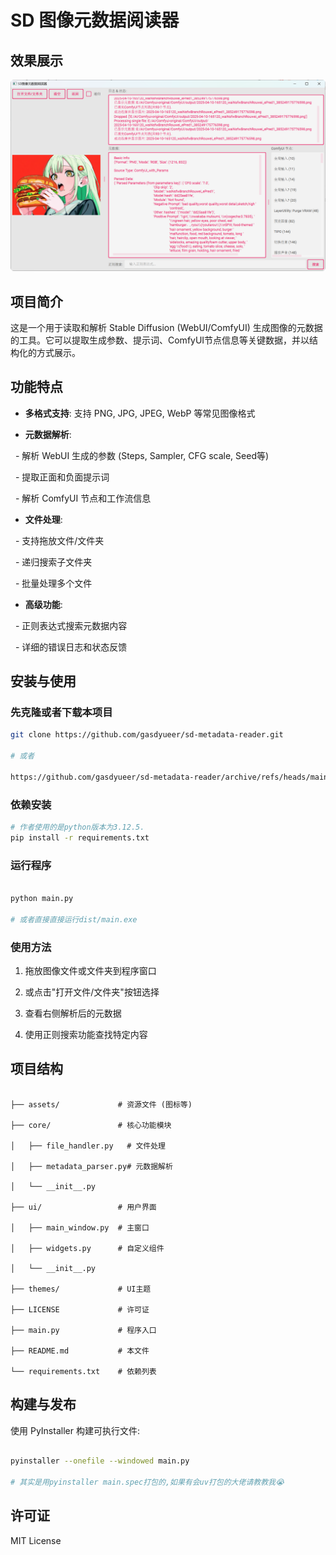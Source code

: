 # SD 图像元数据阅读器

## 效果展示


![效果展示](docx/sdmetadatareader2.png)


## 项目简介

  

这是一个用于读取和解析 Stable Diffusion (WebUI/ComfyUI) 生成图像的元数据的工具。它可以提取生成参数、提示词、ComfyUI节点信息等关键数据，并以结构化的方式展示。

  

## 功能特点

  

- **多格式支持**: 支持 PNG, JPG, JPEG, WebP 等常见图像格式

- **元数据解析**:

  - 解析 WebUI 生成的参数 (Steps, Sampler, CFG scale, Seed等)

  - 提取正面和负面提示词

  - 解析 ComfyUI 节点和工作流信息

- **文件处理**:

  - 支持拖放文件/文件夹

  - 递归搜索子文件夹

  - 批量处理多个文件

- **高级功能**:

  - 正则表达式搜索元数据内容

  - 详细的错误日志和状态反馈

  

## 安装与使用

### 先克隆或者下载本项目

```bash
git clone https://github.com/gasdyueer/sd-metadata-reader.git

# 或者

https://github.com/gasdyueer/sd-metadata-reader/archive/refs/heads/main.zip
```

### 依赖安装

```bash
# 作者使用的是python版本为3.12.5.
pip install -r requirements.txt

```

  

### 运行程序

```bash

python main.py

# 或者直接直接运行dist/main.exe

```

  

### 使用方法



1. 拖放图像文件或文件夹到程序窗口

2. 或点击"打开文件/文件夹"按钮选择

3. 查看右侧解析后的元数据

4. 使用正则搜索功能查找特定内容

  

## 项目结构

```

├── assets/             # 资源文件 (图标等)

├── core/               # 核心功能模块

│   ├── file_handler.py   # 文件处理

│   ├── metadata_parser.py# 元数据解析

│   └── __init__.py

├── ui/                 # 用户界面

│   ├── main_window.py  # 主窗口

│   ├── widgets.py      # 自定义组件

│   └── __init__.py

├── themes/             # UI主题

├── LICENSE             # 许可证

├── main.py             # 程序入口

├── README.md           # 本文件

└── requirements.txt    # 依赖列表

```

  

## 构建与发布

  

使用 PyInstaller 构建可执行文件:

```bash

pyinstaller --onefile --windowed main.py

# 其实是用pyinstaller main.spec打包的,如果有会uv打包的大佬请教教我😭

```

  

## 许可证

  

MIT License
